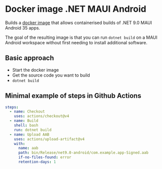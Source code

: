 # Docker image .NET MAUI Android

Builds a [docker image](https://hub.docker.com/r/conneqthub/dotnet-maui-android) that allows containerised builds of .NET 9.0 MAUI Android 35 apps.

The goal of the resulting image is that you can run `dotnet build` on a MAUI Android workspace without first needing to install additional software.

## Basic approach

- Start the docker image
- Get the source code you want to build
- `dotnet build`

## Minimal example of steps in Github Actions

```yaml
steps:
  - name: Checkout
    uses: actions/checkout@v4
  - name: Build
    shell: bash
    run: dotnet build
  - name: Upload AAB
    uses: actions/upload-artifact@v4
    with:
      name: aab
      path: bin/Release/net9.0-android/com.example.app-Signed.aab
      if-no-files-found: error
      retention-days: 1
